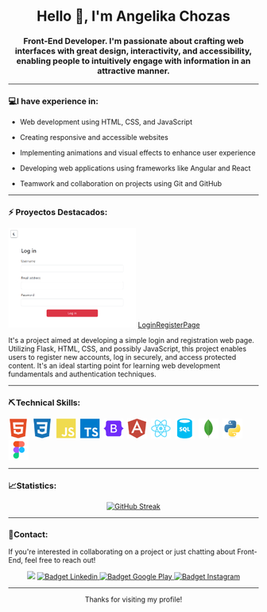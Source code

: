 <div id="header" align="center">
  <h1 align="center">Hello 👋, I'm Angelika Chozas</h1>
  <h3>Front-End Developer. I'm passionate about crafting web interfaces with great design, interactivity, and accessibility, enabling people to intuitively engage with information in an attractive manner.</h3>
</div>
<hr>
<div id="experiencia">
  <h3>💻I have experience in:</h3>
  <ul>
    <li>
      <p>Web development using HTML, CSS, and JavaScript</p>
    </li>
     <li>
      <p>Creating responsive and accessible websites</p>
    </li>
     <li>
       <p>Implementing animations and visual effects to enhance user experience</p>
    </li>
     <li>
      <p>Developing web applications using frameworks like Angular and React</p>
    </li>
    <li>
      <p>Teamwork and collaboration on projects using Git and GitHub</p>
    </li>
  </ul>
</div>
<hr>
<div id="proyectos">
  <h3>⚡ Proyectos Destacados:</h3>
  <div>
    <img src="https://github.com/AngelikaWebDev/AngelikaWebDev/blob/main/img/LoginRegisterPage.PNG" title="LoginRegisterPage" alt="LoginRegisterPage" width="auto" height="200"/>
    <a href="https://github.com/AngelikaWebDev/LoginRegisterPage">LoginRegisterPage</a>
    <p>It's a project aimed at developing a simple login and registration web page. Utilizing Flask, HTML, CSS, and possibly JavaScript, this project enables users to register new accounts, log in securely, and access protected content. It's an ideal starting point for learning web development fundamentals and authentication techniques.</p>
  </div>
</div>

<hr>
<div id="languages" align="left">
  <h3>⛏️ Technical Skills:</h3>
    <div>
      <img src="https://github.com/devicons/devicon/blob/master/icons/html5/html5-plain.svg" title="HTML5" alt="HTML5"
           width="40" height="40"/>&nbsp;
      <img src="https://github.com/devicons/devicon/blob/master/icons/css3/css3-plain.svg" title="CSS3" alt="CSS3"
           width="40" height="40"/>&nbsp;
      <img src="https://github.com/devicons/devicon/blob/master/icons/javascript/javascript-plain.svg" title="JavaScript" alt="JavaScript"
           width="40" height="40"/>&nbsp;
      <img src="https://github.com/devicons/devicon/blob/master/icons/typescript/typescript-plain.svg" title="TypeScript" alt="TypeScript"
           width="40" height="40"/>&nbsp;
      <img src="https://github.com/devicons/devicon/blob/master/icons/bootstrap/bootstrap-plain.svg" title="BootStrap" alt="BootStrap"
           width="40" height="40"/>&nbsp;
      <img src="https://github.com/devicons/devicon/blob/master/icons/angularjs/angularjs-plain.svg" title="Angular" alt="Angular"
           width="40" height="40"/>&nbsp;
      <img src="https://github.com/devicons/devicon/blob/master/icons/react/react-original.svg" title="React" alt="React"
           width="40" height="40"/>&nbsp;
      <img src="https://github.com/AngelikaWebDev/icons/blob/main/skills/sql-blue.svg" title="MySql" alt="MySql"
           width="40" height="40"/>&nbsp;
      <img src="https://github.com/devicons/devicon/blob/master/icons/mongodb/mongodb-original.svg" title="Mongodb" alt="Mongodb"
           width="40" height="40"/>&nbsp;
      <img src="https://github.com/devicons/devicon/blob/master/icons/python/python-original.svg" title="Python" alt="Python"
           width="40" height="40"/>&nbsp;
      <img src="https://github.com/AngelikaWebDev/icons/blob/main/skills/figma.svg" title="Figma" alt="Figma"
           width="40" height="40"/>&nbsp;
    </div>
</div>
<hr>
<h3>📈Statistics:</h3>
  <div align="center">
  
[![GitHub Streak](http://github-readme-streak-stats.herokuapp.com?user=AngelikaWebDev&theme=radical&hide_border=true&border_radius=4.6)](https://git.io/streak-stats)

  </div>
<hr>
  <div id="contacto">
    <h3>📧Contact:</h3>
    <p>
      If you're interested in collaborating on a project or just chatting about Front-End, feel free to reach out!
    </p>
      </div>
  <div id="badges" align="center">
  <a href="mailto:angelikawebdev@gmail.com"><img src="https://img.shields.io/badge/Gmail-D14836?style=for-the-badge&logo=gmail&logoColor=white"></a>
    <a href="https://www.linkedin.com/in/angelikachozas">
      <img src="https://img.shields.io/badge/LinkedIn-0077B5?style=for-the-badge&logo=linkedin&logoColor=white" alt="Badget Linkedin"/>
    </a>
      <a href="#">
      <img src="https://img.shields.io/badge/Google_Play-414141?style=for-the-badge&logo=google-play&logoColor=white" alt="Badget Google Play"/>
    </a>
    <a href="https://instagram.com/angelikawebdev?igshid=ZDdkNTZiNTM=">
      <img src="https://img.shields.io/badge/Instagram-E4405F?style=for-the-badge&logo=instagram&logoColor=white" alt="Badget Instagram"/>
    </a>
  </div>
<hr>
<div  align="center">
Thanks for visiting my profile!
 </div>
